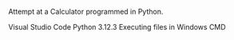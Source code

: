 Attempt at a Calculator programmed in Python.

Visual Studio Code
Python 3.12.3
Executing files in Windows CMD
